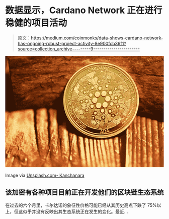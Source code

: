 # 数据显示，Cardano Network 正在进行稳健的项目活动

> 原文：<https://medium.com/coinmonks/data-shows-cardano-network-has-ongoing-robust-project-activity-8e900fcb39f1?source=collection_archive---------9----------------------->

![](img/b8767ff264a7e7a9559c74bfd7575936.png)

Image via [Unsplash.com- Kanchanara](https://images.unsplash.com/photo-1622538521146-ed39c9fbcbbf?ixlib=rb-1.2.1&ixid=MnwxMjA3fDB8MHxwaG90by1wYWdlfHx8fGVufDB8fHx8&auto=format&fit=crop&w=1172&q=80)

## 该加密有各种项目目前正在开发他们的区块链生态系统

在过去的六个月里，卡尔达诺的象征性价格可能已经从其历史高点下跌了 75%以上，但这似乎并没有反映出其生态系统正在发生的变化。最近…